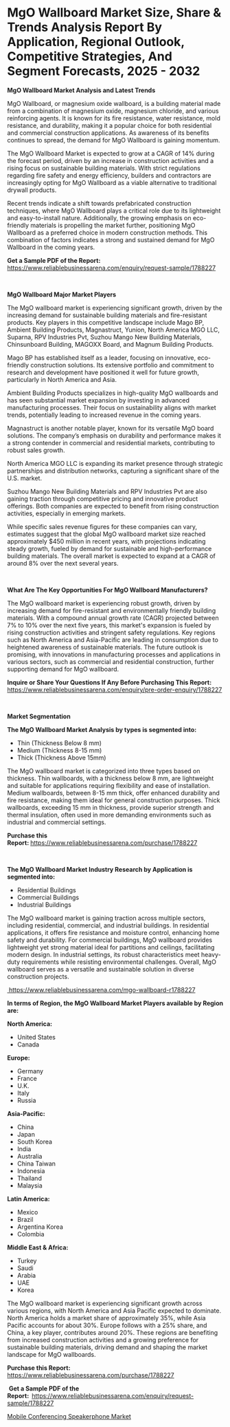 <p><h1>MgO Wallboard Market Size, Share & Trends Analysis Report By Application, Regional Outlook, Competitive Strategies, And Segment Forecasts, 2025 - 2032</h1></p><p><strong>MgO Wallboard Market Analysis and Latest Trends</strong></p>
<p><p>MgO Wallboard, or magnesium oxide wallboard, is a building material made from a combination of magnesium oxide, magnesium chloride, and various reinforcing agents. It is known for its fire resistance, water resistance, mold resistance, and durability, making it a popular choice for both residential and commercial construction applications. As awareness of its benefits continues to spread, the demand for MgO Wallboard is gaining momentum.</p><p>The MgO Wallboard Market is expected to grow at a CAGR of 14% during the forecast period, driven by an increase in construction activities and a rising focus on sustainable building materials. With strict regulations regarding fire safety and energy efficiency, builders and contractors are increasingly opting for MgO Wallboard as a viable alternative to traditional drywall products. </p><p>Recent trends indicate a shift towards prefabricated construction techniques, where MgO Wallboard plays a critical role due to its lightweight and easy-to-install nature. Additionally, the growing emphasis on eco-friendly materials is propelling the market further, positioning MgO Wallboard as a preferred choice in modern construction methods. This combination of factors indicates a strong and sustained demand for MgO Wallboard in the coming years.</p></p>
<p><strong>Get a Sample PDF of the Report:&nbsp;</strong> <a href="https://www.reliablebusinessarena.com/enquiry/request-sample/1788227?utm_campaign=2341&utm_medium=2&utm_source=Github&utm_content=ia&utm_term=08022025&utm_id=mgo-wallboard">https://www.reliablebusinessarena.com/enquiry/request-sample/1788227</a></p>
<p>&nbsp;</p>
<p><strong>MgO Wallboard Major Market Players</strong></p>
<p><p>The MgO wallboard market is experiencing significant growth, driven by the increasing demand for sustainable building materials and fire-resistant products. Key players in this competitive landscape include Mago BP, Ambient Building Products, Magnastruct, Yunion, North America MGO LLC, Suparna, RPV Industries Pvt, Suzhou Mango New Building Materials, Chinsunboard Building, MAGOXX Board, and Magnum Building Products.</p><p>Mago BP has established itself as a leader, focusing on innovative, eco-friendly construction solutions. Its extensive portfolio and commitment to research and development have positioned it well for future growth, particularly in North America and Asia.</p><p>Ambient Building Products specializes in high-quality MgO wallboards and has seen substantial market expansion by investing in advanced manufacturing processes. Their focus on sustainability aligns with market trends, potentially leading to increased revenue in the coming years.</p><p>Magnastruct is another notable player, known for its versatile MgO board solutions. The company’s emphasis on durability and performance makes it a strong contender in commercial and residential markets, contributing to robust sales growth. </p><p>North America MGO LLC is expanding its market presence through strategic partnerships and distribution networks, capturing a significant share of the U.S. market.</p><p>Suzhou Mango New Building Materials and RPV Industries Pvt are also gaining traction through competitive pricing and innovative product offerings. Both companies are expected to benefit from rising construction activities, especially in emerging markets.</p><p>While specific sales revenue figures for these companies can vary, estimates suggest that the global MgO wallboard market size reached approximately $450 million in recent years, with projections indicating steady growth, fueled by demand for sustainable and high-performance building materials. The overall market is expected to expand at a CAGR of around 8% over the next several years.</p></p>
<p>&nbsp;</p>
<p><strong>What Are The Key Opportunities For MgO Wallboard Manufacturers?</strong></p>
<p><p>The MgO wallboard market is experiencing robust growth, driven by increasing demand for fire-resistant and environmentally friendly building materials. With a compound annual growth rate (CAGR) projected between 7% to 10% over the next five years, this market's expansion is fueled by rising construction activities and stringent safety regulations. Key regions such as North America and Asia-Pacific are leading in consumption due to heightened awareness of sustainable materials. The future outlook is promising, with innovations in manufacturing processes and applications in various sectors, such as commercial and residential construction, further supporting demand for MgO wallboard.</p></p>
<p><strong>Inquire or Share Your Questions If Any Before Purchasing This Report:</strong> <a href="https://www.reliablebusinessarena.com/enquiry/pre-order-enquiry/1788227?utm_campaign=2341&utm_medium=2&utm_source=Github&utm_content=ia&utm_term=08022025&utm_id=mgo-wallboard">https://www.reliablebusinessarena.com/enquiry/pre-order-enquiry/1788227</a></p>
<p>&nbsp;</p>
<p><strong>Market Segmentation</strong></p>
<p><strong>The MgO Wallboard Market Analysis by types is segmented into:</strong></p>
<p><ul><li>Thin (Thickness Below 8 mm)</li><li>Medium (Thickness 8-15 mm)</li><li>Thick (Thickness Above 15mm)</li></ul></p>
<p><p>The MgO wallboard market is categorized into three types based on thickness. Thin wallboards, with a thickness below 8 mm, are lightweight and suitable for applications requiring flexibility and ease of installation. Medium wallboards, between 8-15 mm thick, offer enhanced durability and fire resistance, making them ideal for general construction purposes. Thick wallboards, exceeding 15 mm in thickness, provide superior strength and thermal insulation, often used in more demanding environments such as industrial and commercial settings.</p></p>
<p><strong>Purchase this Report:&nbsp;</strong><a href="https://www.reliablebusinessarena.com/purchase/1788227?utm_campaign=2341&utm_medium=2&utm_source=Github&utm_content=ia&utm_term=08022025&utm_id=mgo-wallboard">https://www.reliablebusinessarena.com/purchase/1788227</a></p>
<p>&nbsp;</p>
<p><strong>The MgO Wallboard Market Industry Research by Application is segmented into:</strong></p>
<p><ul><li>Residential Buildings</li><li>Commercial Buildings</li><li>Industrial Buildings</li></ul></p>
<p><p>The MgO wallboard market is gaining traction across multiple sectors, including residential, commercial, and industrial buildings. In residential applications, it offers fire resistance and moisture control, enhancing home safety and durability. For commercial buildings, MgO wallboard provides lightweight yet strong material ideal for partitions and ceilings, facilitating modern design. In industrial settings, its robust characteristics meet heavy-duty requirements while resisting environmental challenges. Overall, MgO wallboard serves as a versatile and sustainable solution in diverse construction projects.</p></p>
<p><a href="https://www.reliablebusinessarena.com/mgo-wallboard-r1788227?utm_campaign=2341&utm_medium=2&utm_source=Github&utm_content=ia&utm_term=08022025&utm_id=mgo-wallboard">&nbsp;https://www.reliablebusinessarena.com/mgo-wallboard-r1788227</a></p>
<p><strong>In terms of Region, the MgO Wallboard Market Players available by Region are:</strong></p>
<p>
    <p> <strong> North America: </strong>
        <ul>
            <li>United States</li>
            <li>Canada</li>
        </ul>
        </p> 
    <p> <strong> Europe: </strong>
        <ul>
            <li>Germany</li>
            <li>France</li>
            <li>U.K.</li>
            <li>Italy</li>
            <li>Russia</li>
        </ul>
        </p> 
    <p> <strong> Asia-Pacific: </strong>
        <ul>
            <li>China</li>
            <li>Japan</li>
            <li>South Korea</li>
            <li>India</li>
            <li>Australia</li>
            <li>China Taiwan</li>
            <li>Indonesia</li>
            <li>Thailand</li>
            <li>Malaysia</li>
        </ul>
        </p> 
    <p> <strong> Latin America: </strong>
        <ul>
            <li>Mexico</li>
            <li>Brazil</li>
            <li>Argentina Korea</li>
            <li>Colombia</li>
        </ul>
        </p> 
    <p> <strong> Middle East & Africa: </strong>
        <ul>
            <li>Turkey</li>
            <li>Saudi</li>
            <li>Arabia</li>
            <li>UAE</li>
            <li>Korea</li>
        </ul>
    </p>
    </p>
<p><p>The MgO wallboard market is experiencing significant growth across various regions, with North America and Asia Pacific expected to dominate. North America holds a market share of approximately 35%, while Asia Pacific accounts for about 30%. Europe follows with a 25% share, and China, a key player, contributes around 20%. These regions are benefiting from increased construction activities and a growing preference for sustainable building materials, driving demand and shaping the market landscape for MgO wallboards.</p></p>
<p><strong>Purchase this Report: </strong><a href="https://www.reliablebusinessarena.com/purchase/1788227?utm_campaign=2341&utm_medium=2&utm_source=Github&utm_content=ia&utm_term=08022025&utm_id=mgo-wallboard">https://www.reliablebusinessarena.com/purchase/1788227</a></p>
<p>&nbsp;<strong>Get a Sample PDF of the Report:&nbsp;&nbsp;</strong><a href="https://www.reliablebusinessarena.com/enquiry/request-sample/1788227?utm_campaign=2341&utm_medium=2&utm_source=Github&utm_content=ia&utm_term=08022025&utm_id=mgo-wallboard">https://www.reliablebusinessarena.com/enquiry/request-sample/1788227</a></p>
<p><strong></strong></p>
<p><p><a href="https://github.com/jaquelynhasenaue8/Market-Research-Report-List-1/blob/main/mobile-conferencing-speakerphone-market.md?utm_campaign=2341&utm_medium=2&utm_source=Github&utm_content=ia&utm_term=08022025&utm_id=mgo-wallboard">Mobile Conferencing Speakerphone Market</a></p></p>